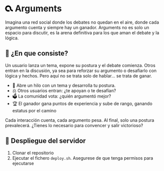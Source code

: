 
#  <img src="/resources/mono-logo.png" width="25" alt="logo"> Arguments
Imagina una red social donde los debates no quedan en el aire, donde cada argumento cuenta y siempre hay un ganador. Arguments no es solo un espacio para discutir, es la arena definitiva para los que aman el debate y la lógica.

## 🧐 ¿En que consiste?
Un usuario lanza un tema, expone su postura y el debate comienza. Otros entran en la discusión, ya sea para reforzar su argumento o desafiarlo con lógica y hechos. Pero aquí no se trata solo de hablar… se trata de ganar.

- 📢 Abre un hilo con un tema y desarrolla tu postura.
- ⚖️ Otros usuarios entran: ¿te apoyan o te desafían?
- 🗳️ La comunidad vota: ¿quién argumentó mejor?
- 🏆 El ganador gana puntos de experiencia y sube de rango, ganando estatus por el camino

Cada interacción cuenta, cada argumento pesa. Al final, solo una postura prevalecerá. 
¿Tienes lo necesario para convencer y salir victorioso? 

## 🚀 Despliegue del servidor
1. Clonar el repositorio
2. Ejecutar el fichero `deploy.sh`. Asegurese de que tenga permisos para ejecutarse
